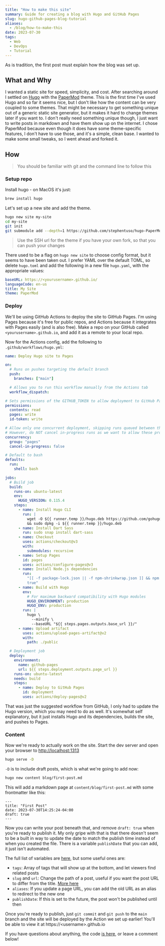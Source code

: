 ```yaml
---
title: "How to make this site"
summary: Guide for creating a blog with Hugo and GitHub Pages
slug: hugo-github-pages-blog-tutorial
aliases:
  - /blog/how-to-make-this
date: 2023-07-30
tags:
  - Web
  - DevOps
  - Tutorial
---
```


As is tradition, the first post must explain how the blog was set up.

## What and Why

I wanted a static site for speed, simplicity, and cost. After searching around I
settled on [Hugo](https://gohugo.io/) with the
[PaperMod](https://github.com/adityatelange/hugo-PaperMod) theme. This is the
first time I've used Hugo and so far it seems nice, but I don't like how the
content can be very coupled to some themes. That might be necessary to get
something unique out of a generic static site generator, but it makes it hard to
change themes later if you want to. I don't really need something unique though,
I just want to write posts in markdown and have them show up on the internet. I
chose PaperMod because even though it does have some theme-specific features, I
don't have to use those, and it's a simple, clean base. I wanted to make some
small tweaks, so I went ahead and forked it.

## How

> You should be familiar with git and the command line to follow this

### Setup repo

Install hugo - on MacOS it's just:

```sh
brew install hugo
```

Let's set up a new site and add the theme.

```sh
hugo new site my-site
cd my-site
git init
git submodule add --depth=1 https://github.com/stephentuso/hugo-PaperMod.git themes/PaperMod
```

> Use the SSH url for the theme if you have your own fork, so that you can push
> your changes

There used to be a flag on `hugo new site` to choose config format, but it seems
to have been taken out. I prefer YAML over the default TOML, so delete
`hugo.toml` and add the following in a new file `hugo.yaml`, with the
appropriate values:

```yml
baseURL: https://<yourusername>.github.io/
languageCode: en-us
title: My Site
theme: PaperMod
```

### Deploy

We'll be using GitHub Actions to deploy the site to GitHub Pages. I'm using
Pages because it's free for public repos, and Actions because it integrates with
Pages easily (and is also free). Make a repo on your GitHub called
`<yourusername>.github.io`, and add it as a remote to your local repo.

Now for the Actions config, add the following to `.github/workflows/hugo.yml`:

```yml
name: Deploy Hugo site to Pages

on:
  # Runs on pushes targeting the default branch
  push:
    branches: ["main"]

  # Allows you to run this workflow manually from the Actions tab
  workflow_dispatch:

# Sets permissions of the GITHUB_TOKEN to allow deployment to GitHub Pages
permissions:
  contents: read
  pages: write
  id-token: write

# Allow only one concurrent deployment, skipping runs queued between the run in-progress and latest queued.
# However, do NOT cancel in-progress runs as we want to allow these production deployments to complete.
concurrency:
  group: "pages"
  cancel-in-progress: false

# Default to bash
defaults:
  run:
    shell: bash

jobs:
  # Build job
  build:
    runs-on: ubuntu-latest
    env:
      HUGO_VERSION: 0.115.4
    steps:
      - name: Install Hugo CLI
        run: |
          wget -O ${{ runner.temp }}/hugo.deb https://github.com/gohugoio/hugo/releases/download/v${HUGO_VERSION}/hugo_extended_${HUGO_VERSION}_linux-amd64.deb \
          && sudo dpkg -i ${{ runner.temp }}/hugo.deb
      - name: Install Dart Sass
        run: sudo snap install dart-sass
      - name: Checkout
        uses: actions/checkout@v3
        with:
          submodules: recursive
      - name: Setup Pages
        id: pages
        uses: actions/configure-pages@v3
      - name: Install Node.js dependencies
        run:
          "[[ -f package-lock.json || -f npm-shrinkwrap.json ]] && npm ci ||
          true"
      - name: Build with Hugo
        env:
          # For maximum backward compatibility with Hugo modules
          HUGO_ENVIRONMENT: production
          HUGO_ENV: production
        run: |
          hugo \
            --minify \
            --baseURL "${{ steps.pages.outputs.base_url }}/"
      - name: Upload artifact
        uses: actions/upload-pages-artifact@v2
        with:
          path: ./public

  # Deployment job
  deploy:
    environment:
      name: github-pages
      url: ${{ steps.deployment.outputs.page_url }}
    runs-on: ubuntu-latest
    needs: build
    steps:
      - name: Deploy to GitHub Pages
        id: deployment
        uses: actions/deploy-pages@v2
```

That was just the suggested workflow from GitHub, I only had to update the Hugo
version, which you may need to do as well. It's somewhat self explanatory, but
it just installs Hugo and its dependencies, builds the site, and pushes to
Pages.

### Content

Now we're ready to actually work on the site. Start the dev server and open your
browser to [http://localhost:1313](http://localhost:1313)

```sh
hugo serve -D
```

`-D` is to include draft posts, which is what we're going to add now:

```sh
hugo new content blog/first-post.md
```

This will add a markdown page at `content/blog/first-post.md` with some
frontmatter like this:

```;
---
title: "First Post"
date: 2023-07-30T14:25:24-04:00
draft: true
---
```

Now you can write your post beneath that, and remove `draft: true` when you're
ready to publish it. My only gripe with that is that there doesn't seem to be a
built in way to update the date to match the publish time instead of when you
created the file. There is a variable `publishDate` that you can add, it just
isn't automated.

The full list of variables are
[here](https://gohugo.io/content-management/front-matter/#front-matter-variables),
but some useful ones are:

- `tags`: Array of tags that will show up at the bottom, and let viewers find
  related posts
- `slug` and `url`: Change the path of a post, useful if you want the post URL
  to differ from the title.
  [More here](https://gohugo.io/content-management/urls)
- `aliases`: If you update a page URL, you can add the old URL as an alias to
  redirect to the new one
- `publishDate`: If this is set to the future, the post won't be published until
  then

Once you're ready to publish, just `git commit` and `git push` to the `main`
branch and the site will be deployed by the Action we set up earlier! You'll be
able to view it at https://\<username\>.github.io

If you have questions about anything, the code
[is here](https://github.com/stephentuso/stephentuso.github.io), or leave a
comment below!
